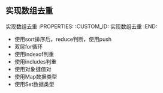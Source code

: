 实现数组去重
---------------------------

实现数组去重
   :PROPERTIES:
   :CUSTOM_ID: 实现数组去重
   :END:

- 使用sort排序后，reduce判断，使用push
- 双层for循环
- 使用indexof判重
- 使用includes判重
- 使用对象键值对
- 使用Map数据类型
- 使用Set数据类型
